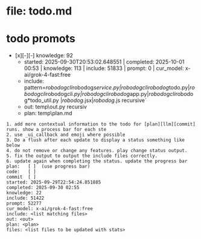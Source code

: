 # file: todo.md


# todo  promots
- [x][-][-] knowledge: 92
  - started: 2025-09-30T20:53:02.648551 | completed: 2025-10-01 00:53 | knowledge: 113 | include: 51833 | prompt: 0 | cur_model: x-ai/grok-4-fast:free
  - include: pattern=*robodogcli*robodog*service.py|*robodogcli*robodog*todo.py|*robodogcli*robodog*cli.py|*robodogcli*robodog*app.py|*robodogcli*robodog*todo_util.py |*robodog*.jsx|*robodog*.js   recursive`
  - out: temp\out.py recursiv 
  - plan: temp\plan.md
```knowledge
1. add more contextual information to the todo for [plan][llm][commit] runs. show a process bar for each ste
2. use _ui_callback and emoji where possible
3. Do a flush after each update to display a status something like below
4. do not remove or change any features. play change status output. 
5. fix the output to output the include files correctly.
6. update again when completing the status. update the progress bar
plan:   [ ]  (use progress bar)
code:   [ ]
commit  [ ]
started: 2025-09-29T22:54:24.851885
completed: 2025-09-30 02:55
knowledge: 22
include: 51422
prompt: 52277
cur_model: x-ai/grok-4-fast:free 
include: <list matching files>
out: <out>
plan: <plan>
files: <list files to be updated with stats>
``` 